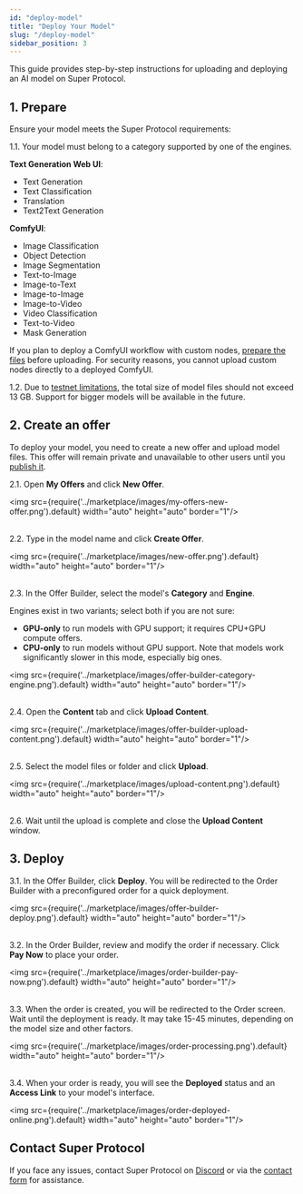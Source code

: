 ```yaml
---
id: "deploy-model"
title: "Deploy Your Model"
slug: "/deploy-model"
sidebar_position: 3
---
```


This guide provides step-by-step instructions for uploading and deploying an AI model on Super Protocol.

## 1. Prepare

Ensure your model meets the Super Protocol requirements:

1.1. Your model must belong to a category supported by one of the <a id="engine"><span className="dashed-underline">engines</span></a>.

**Text Generation Web UI**:

- Text Generation
- Text Classification
- Translation
- Text2Text Generation

**ComfyUI**:

- Image Classification
- Object Detection
- Image Segmentation
- Text-to-Image
- Image-to-Text
- Image-to-Image
- Image-to-Video
- Video Classification
- Text-to-Video
- Mask Generation

If you plan to deploy a ComfyUI workflow with custom nodes, [prepare the files](/guides/prepare-comfyui) before uploading. For security reasons, you cannot upload custom nodes directly to a deployed ComfyUI.

1.2. Due to [testnet limitations](/marketplace/limitations), the total size of model files should not exceed 13 GB. Support for bigger models will be available in the future.

## 2. Create an offer

To deploy your model, you need to create a new <a id="offer"><span className="dashed-underline">offer</span></a> and upload model files. This offer will remain private and unavailable to other users until you [publish it](/guides/publish-offer).

2.1. Open **My Offers** and click **New Offer**.

<img src={require('../marketplace/images/my-offers-new-offer.png').default} width="auto" height="auto" border="1"/>
<br/>
<br/>

2.2. Type in the model name and click **Create Offer**.

<img src={require('../marketplace/images/new-offer.png').default} width="auto" height="auto" border="1"/>
<br/>
<br/>

2.3. In the Offer Builder, select the model's **Category** and **Engine**.

Engines exist in two variants; select both if you are not sure:

- **GPU-only** to run models with GPU support; it requires CPU+GPU compute offers.
- **CPU-only** to run models without GPU support. Note that models work significantly slower in this mode, especially big ones.

<img src={require('../marketplace/images/offer-builder-category-engine.png').default} width="auto" height="auto" border="1"/>
<br/>
<br/>

2.4. Open the **Content** tab and click **Upload Content**.

<img src={require('../marketplace/images/offer-builder-upload-content.png').default} width="auto" height="auto" border="1"/>
<br/>
<br/>

2.5. Select the model files or folder and click **Upload**.

<img src={require('../marketplace/images/upload-content.png').default} width="auto" height="auto" border="1"/>
<br/>
<br/>

2.6. Wait until the upload is complete and close the **Upload Content** window.

## 3. Deploy

3.1. In the Offer Builder, click **Deploy**. You will be redirected to the Order Builder with a preconfigured <a id="order"><span className="dashed-underline">order</span></a> for a quick deployment.

<img src={require('../marketplace/images/offer-builder-deploy.png').default} width="auto" height="auto" border="1"/>
<br/>
<br/>

3.2. In the Order Builder, review and modify the order if necessary. Click **Pay Now** to place your order.

<img src={require('../marketplace/images/order-builder-pay-now.png').default} width="auto" height="auto" border="1"/>
<br/>
<br/>

3.3. When the order is created, you will be redirected to the Order screen. Wait until the deployment is ready. It may take 15-45 minutes, depending on the model size and other factors.

<img src={require('../marketplace/images/order-processing.png').default} width="auto" height="auto" border="1"/>
<br/>
<br/>

3.4. When your order is ready, you will see the **Deployed** status and an **Access Link** to your model's interface.

<img src={require('../marketplace/images/order-deployed-online.png').default} width="auto" height="auto" border="1"/>

## Contact Super Protocol

If you face any issues, contact Super Protocol on [Discord](https://discord.gg/superprotocol) or via the [contact form](https://superprotocol.zendesk.com/hc/en-us/requests/new) for assistance.